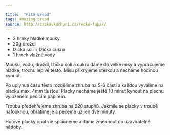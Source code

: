 ```yaml
---

title:  "Pita Bread"
tags: amazing bread
source: http://zrzkavkuchyni.cz/recke-tapas/
---
```

* 2 hrnky hladké mouky
* 20g droždí
* lžička soli + lžička cukru
* 1 hrnek vlažné vody

Mouku, vodu, droždí, lžičku soli a cukru dáme do velké mísy a vypracujeme hladké, trochu lepivé těsto. Mísu přikryjeme utěrkou a necháme hodinou kynout.

Po uplynutí času těsto rozdělíme zhruba na 5-6 částí a každou vyválíme na placku max. 4mm tlustou. Placky necháme ještě 10 minut kynout na plechu vyloženém pečícím papírem.

Troubu předehřejeme zhruba na 220 stupňů. Jakmile se placky v troubě nafouknou, obrátíme je a pečeme už jen dvě minuty.

Hotové placky opatrně splácneme a dáme změknout do uzavíratelné nádoby.
